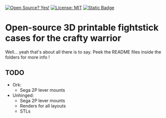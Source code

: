 [![Open Source? Yes!](https://badgen.net/badge/Open%20Source%20%3F/Yes%21/blue?icon=github)](https://github.com/Naereen/badges/) [![License: MIT](https://img.shields.io/badge/License-MIT-yellow.svg)](https://opensource.org/licenses/MIT) [![Static Badge](https://img.shields.io/badge/Made_with-Blender-orange)](https://www.blender.org/)

# Open-source 3D printable fightstick cases for the crafty warrior

Well... yeah that's about all there is to say. Peek the README files inside the folders for more info !

## TODO

- Ork:
    - Sega 2P lever mounts
- Unhinged:
    - Sega 2P lever mounts
    - Renders for all layouts
    - STLs
